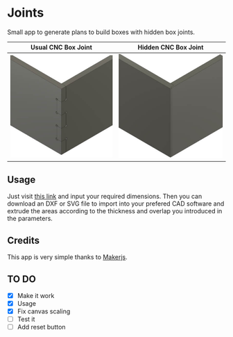 # Joints

Small app to generate plans to build boxes with hidden box joints.

[hidden]: https://github.com/dmartzol/joints/blob/master/images/Hidden.jpg "Hidden box joint"

[usual]: https://github.com/dmartzol/joints/blob/master/images/Ugly.jpg "Hidden box joint"

Usual CNC Box Joint           |  Hidden CNC Box Joint
:----------------------------:|:-----------------------------:
![Usual CNC Box Joint][usual] |  ![Hidden CNC Box Joint][hidden]

## Usage

Just visit [this link](https://www.danielmartinezolivas.com/joints/) and input your required dimensions. Then you can download an DXF or SVG file to import into your prefered CAD software
 and extrude the areas according to the thickness and overlap you introduced in the parameters.

 ## Credits

 This app is very simple thanks to [Makerjs](https://maker.js.org).

 ## TO DO

- [X] Make it work
- [X] Usage
- [X] Fix canvas scaling
- [ ] Test it
- [ ] Add reset button